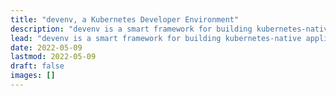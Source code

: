 ```yaml
---
title: "devenv, a Kubernetes Developer Environment"
description: "devenv is a smart framework for building kubernetes-native applications and services."
lead: "devenv is a smart framework for building kubernetes-native applications and services."
date: 2022-05-09
lastmod: 2022-05-09
draft: false
images: []
---
```


